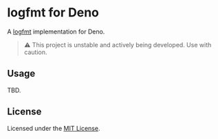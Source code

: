 # logfmt for Deno

A [logfmt](https://brandur.org/logfmt) implementation for Deno.

> ⚠️ This project is unstable and actively being developed. Use with caution.

## Usage

TBD.

## License

Licensed under the [MIT License](/license).
